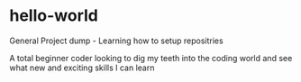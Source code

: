 # hello-world
General Project dump - Learning how to setup repositries

A total beginner coder looking to dig my teeth into the coding world and see what new and exciting skills I can learn
